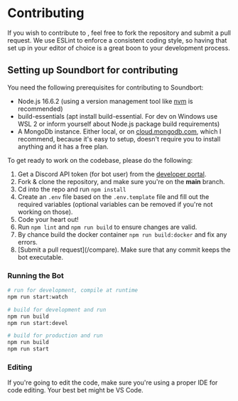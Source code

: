 # Contributing

If you wish to contribute to <NAME>, feel free to fork the repository and submit a pull request. We use ESLint to enforce a consistent coding style, so having that set up in your editor of choice is a great boon to your development process.

## Setting up Soundbort for contributing

You need the following prerequisites for contributing to Soundbort:

* Node.js 16.6.2 (using a version management tool like [nvm](https://github.com/nvm-sh/nvm) is recommended)
* build-essentials (apt install build-essential. For dev on Windows use WSL 2 or inform yourself about Node.js package build requirements)
* A MongoDb instance. Either local, or on [cloud.mongodb.com](https://cloud.mongodb.com), which I recommend, because it's easy to setup, doesn't require you to install anything and it has a free plan.

To get ready to work on the codebase, please do the following:

1. Get a Discord API token (for bot user) from the [developer portal](https://discord.com/developers/applications).
2. Fork & clone the repository, and make sure you're on the **main** branch.
3. Cd into the repo and run `npm install`
4. Create an `.env` file based on the `.env.template` file and fill out the required variables (optional variables can be removed if you're not working on those).
5. Code your heart out!
6. Run `npm lint` and `npm run build` to ensure changes are valid.
7. By chance build the docker container `npm run build:docker` and fix any errors.
8. [Submit a pull request](<repository>/compare). Make sure that any commit keeps the bot executable.

### Running the Bot

```sh
# run for development, compile at runtime
npm run start:watch

# build for development and run
npm run build
npm run start:devel

# build for production and run
npm run build
npm run start
```

### Editing

If you're going to edit the code, make sure you're using a proper IDE for code editing. Your best bet might be VS Code.